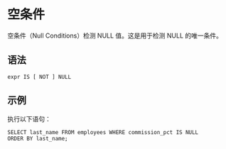 空条件
===

空条件（Null Conditions）检测 NULL 值。这是用于检测 NULL 的唯一条件。

语法 
--------------

    expr IS [ NOT ] NULL

示例 
--------------

执行以下语句：

    SELECT last_name FROM employees WHERE commission_pct IS NULL
    ORDER BY last_name;

